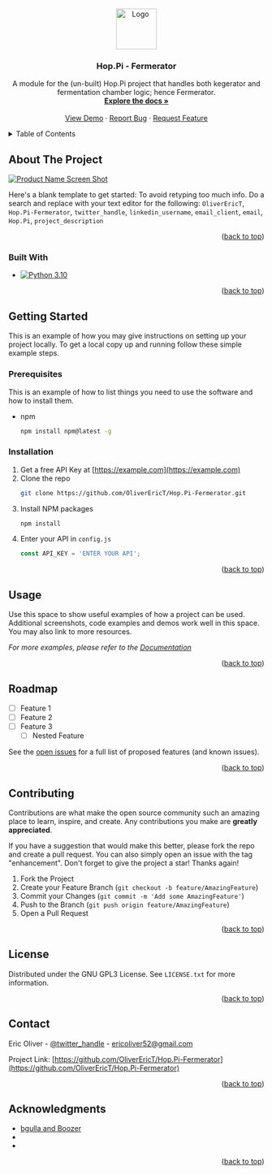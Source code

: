 <!-- Improved compatibility of back to top link: See: https://github.com/othneildrew/Best-README-Template/pull/73 -->
<a name="readme-top"></a>
<!--
*** Thanks for checking out the Best-README-Template. If you have a suggestion
*** that would make this better, please fork the repo and create a pull request
*** or simply open an issue with the tag "enhancement".
*** Don't forget to give the project a star!
*** Thanks again! Now go create something AMAZING! :D
-->



<!-- PROJECT SHIELDS -->
<!--
*** I'm using markdown "reference style" links for readability.
*** Reference links are enclosed in brackets [ ] instead of parentheses ( ).
*** See the bottom of this document for the declaration of the reference variables
*** for contributors-url, forks-url, etc. This is an optional, concise syntax you may use.
*** https://www.markdownguide.org/basic-syntax/#reference-style-links
-->
<!--[![Contributors][contributors-shield]][contributors-url]
[![Forks][forks-shield]][forks-url]
[![Stargazers][stars-shield]][stars-url]
[![Issues][issues-shield]][issues-url]
[![MIT License][license-shield]][license-url]
[![LinkedIn][linkedin-shield]][linkedin-url]
-->



<!-- PROJECT LOGO -->
<br />
<div align="center">
  <a href="https://github.com/OliverEricT/Hop.Pi">
    <img src="images/logo.png" alt="Logo" width="80" height="80">
  </a>

<h3 align="center">Hop.Pi - Fermerator</h3>

  <p align="center">
    A module for the (un-built) Hop.Pi project that handles both kegerator and fermentation chamber logic; hence Fermerator. 
    <br />
    <a href="https://github.com/OliverEricT/Hop.Pi-Fermerator"><strong>Explore the docs »</strong></a>
    <br />
    <br />
    <a href="https://github.com/OliverEricT/Hop.Pi-Fermerator">View Demo</a>
    ·
    <a href="https://github.com/OliverEricT/Hop.Pi-Fermerator/issues">Report Bug</a>
    ·
    <a href="https://github.com/OliverEricT/Hop.Pi-Fermerator/issues">Request Feature</a>
  </p>
</div>



<!-- TABLE OF CONTENTS -->
<details>
  <summary>Table of Contents</summary>
  <ol>
    <li>
      <a href="#about-the-project">About The Project</a>
      <ul>
        <li><a href="#built-with">Built With</a></li>
      </ul>
    </li>
    <li>
      <a href="#getting-started">Getting Started</a>
      <ul>
        <li><a href="#prerequisites">Prerequisites</a></li>
        <li><a href="#installation">Installation</a></li>
      </ul>
    </li>
    <li><a href="#usage">Usage</a></li>
    <li><a href="#roadmap">Roadmap</a></li>
    <li><a href="#contributing">Contributing</a></li>
    <li><a href="#license">License</a></li>
    <li><a href="#contact">Contact</a></li>
    <li><a href="#acknowledgments">Acknowledgments</a></li>
  </ol>
</details>



<!-- ABOUT THE PROJECT -->
## About The Project

[![Product Name Screen Shot][product-screenshot]](https://example.com)

Here's a blank template to get started: To avoid retyping too much info. Do a search and replace with your text editor for the following: `OliverEricT`, `Hop.Pi-Fermerator`, `twitter_handle`, `linkedin_username`, `email_client`, `email`, `Hop.Pi`, `project_description`

<p align="right">(<a href="#readme-top">back to top</a>)</p>



### Built With

* [![Python 3.10](https://img.shields.io/badge/python-3.10-blue.svg)](https://www.python.org/downloads/release/python-360/)

<p align="right">(<a href="#readme-top">back to top</a>)</p>



<!-- GETTING STARTED -->
## Getting Started

This is an example of how you may give instructions on setting up your project locally.
To get a local copy up and running follow these simple example steps.

### Prerequisites

This is an example of how to list things you need to use the software and how to install them.
* npm
  ```sh
  npm install npm@latest -g
  ```

### Installation

1. Get a free API Key at [https://example.com](https://example.com)
2. Clone the repo
   ```sh
   git clone https://github.com/OliverEricT/Hop.Pi-Fermerator.git
   ```
3. Install NPM packages
   ```sh
   npm install
   ```
4. Enter your API in `config.js`
   ```js
   const API_KEY = 'ENTER YOUR API';
   ```

<p align="right">(<a href="#readme-top">back to top</a>)</p>



<!-- USAGE EXAMPLES -->
## Usage

Use this space to show useful examples of how a project can be used. Additional screenshots, code examples and demos work well in this space. You may also link to more resources.

_For more examples, please refer to the [Documentation](https://example.com)_

<p align="right">(<a href="#readme-top">back to top</a>)</p>



<!-- ROADMAP -->
## Roadmap

- [ ] Feature 1
- [ ] Feature 2
- [ ] Feature 3
    - [ ] Nested Feature

See the [open issues](https://github.com/OliverEricT/Hop.Pi-Fermerator/issues) for a full list of proposed features (and known issues).

<p align="right">(<a href="#readme-top">back to top</a>)</p>



<!-- CONTRIBUTING -->
## Contributing

Contributions are what make the open source community such an amazing place to learn, inspire, and create. Any contributions you make are **greatly appreciated**.

If you have a suggestion that would make this better, please fork the repo and create a pull request. You can also simply open an issue with the tag "enhancement".
Don't forget to give the project a star! Thanks again!

1. Fork the Project
2. Create your Feature Branch (`git checkout -b feature/AmazingFeature`)
3. Commit your Changes (`git commit -m 'Add some AmazingFeature'`)
4. Push to the Branch (`git push origin feature/AmazingFeature`)
5. Open a Pull Request

<p align="right">(<a href="#readme-top">back to top</a>)</p>



<!-- LICENSE -->
## License

Distributed under the GNU GPL3 License. See `LICENSE.txt` for more information.

<p align="right">(<a href="#readme-top">back to top</a>)</p>



<!-- CONTACT -->
## Contact

Eric Oliver - [@twitter_handle](https://twitter.com/twitter_handle) - ericoliver52@gmail.com

Project Link: [https://github.com/OliverEricT/Hop.Pi-Fermerator](https://github.com/OliverEricT/Hop.Pi-Fermerator)

<p align="right">(<a href="#readme-top">back to top</a>)</p>



<!-- ACKNOWLEDGMENTS -->
## Acknowledgments

* [bgulla and Boozer](https://github.com/bgulla/boozer)
* []()
* []()

<p align="right">(<a href="#readme-top">back to top</a>)</p>



<!-- MARKDOWN LINKS & IMAGES -->
<!-- https://www.markdownguide.org/basic-syntax/#reference-style-links -->
[contributors-shield]: https://img.shields.io/github/contributors/OliverEricT/Hop.Pi-Fermerator.svg?style=for-the-badge
[contributors-url]: https://github.com/OliverEricT/Hop.Pi-Fermerator/graphs/contributors
[forks-shield]: https://img.shields.io/github/forks/OliverEricT/Hop.Pi-Fermerator.svg?style=for-the-badge
[forks-url]: https://github.com/OliverEricT/Hop.Pi-Fermerator/network/members
[stars-shield]: https://img.shields.io/github/stars/OliverEricT/Hop.Pi-Fermerator.svg?style=for-the-badge
[stars-url]: https://github.com/OliverEricT/Hop.Pi-Fermerator/stargazers
[issues-shield]: https://img.shields.io/github/issues/OliverEricT/Hop.Pi-Fermerator.svg?style=for-the-badge
[issues-url]: https://github.com/OliverEricT/Hop.Pi-Fermerator/issues
[license-shield]: https://img.shields.io/github/license/OliverEricT/Hop.Pi-Fermerator.svg?style=for-the-badge
[license-url]: https://github.com/OliverEricT/Hop.Pi-Fermerator/blob/master/LICENSE.txt
[linkedin-shield]: https://img.shields.io/badge/-LinkedIn-black.svg?style=for-the-badge&logo=linkedin&colorB=555
[linkedin-url]: https://linkedin.com/in/linkedin_username
[product-screenshot]: images/screenshot.png
[Next.js]: https://img.shields.io/badge/next.js-000000?style=for-the-badge&logo=nextdotjs&logoColor=white
[Next-url]: https://nextjs.org/
[React.js]: https://img.shields.io/badge/React-20232A?style=for-the-badge&logo=react&logoColor=61DAFB
[React-url]: https://reactjs.org/
[Vue.js]: https://img.shields.io/badge/Vue.js-35495E?style=for-the-badge&logo=vuedotjs&logoColor=4FC08D
[Vue-url]: https://vuejs.org/
[Angular.io]: https://img.shields.io/badge/Angular-DD0031?style=for-the-badge&logo=angular&logoColor=white
[Angular-url]: https://angular.io/
[Svelte.dev]: https://img.shields.io/badge/Svelte-4A4A55?style=for-the-badge&logo=svelte&logoColor=FF3E00
[Svelte-url]: https://svelte.dev/
[Laravel.com]: https://img.shields.io/badge/Laravel-FF2D20?style=for-the-badge&logo=laravel&logoColor=white
[Laravel-url]: https://laravel.com
[Bootstrap.com]: https://img.shields.io/badge/Bootstrap-563D7C?style=for-the-badge&logo=bootstrap&logoColor=white
[Bootstrap-url]: https://getbootstrap.com
[JQuery.com]: https://img.shields.io/badge/jQuery-0769AD?style=for-the-badge&logo=jquery&logoColor=white
[JQuery-url]: https://jquery.com 